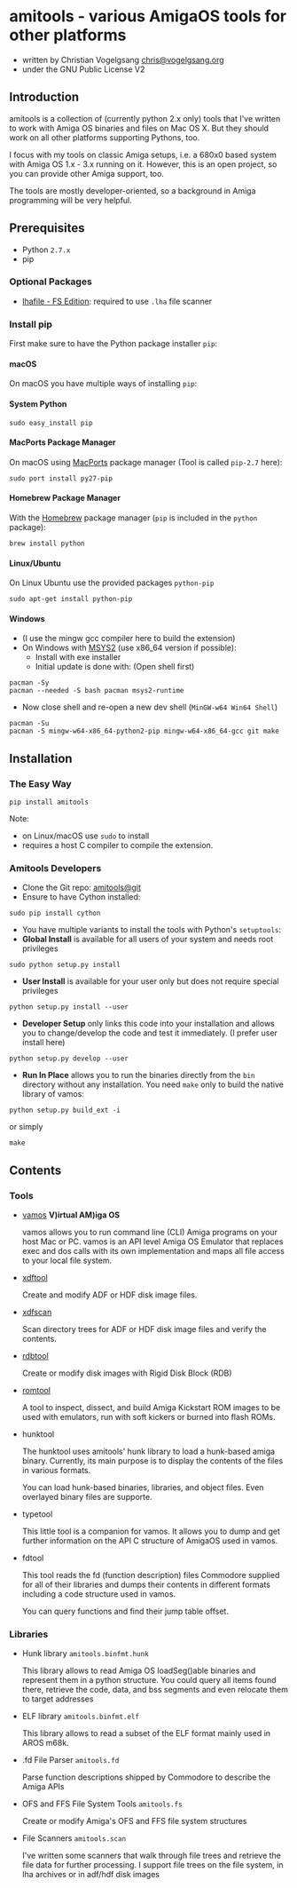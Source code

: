 # amitools - various AmigaOS tools for other platforms

 - written by Christian Vogelgsang <chris@vogelgsang.org>
 - under the GNU Public License V2

## Introduction

amitools is a collection of (currently python 2.x only) tools that I've
written to work with Amiga OS binaries and files on Mac OS X. But they
should work on all other platforms supporting Pythons, too.

I focus with my tools on classic Amiga setups, i.e. a 680x0 based system with
Amiga OS 1.x - 3.x running on it. However, this is an open project, so you can
provide other Amiga support, too.

The tools are mostly developer-oriented, so a background in Amiga programming
will be very helpful.

## Prerequisites

 - Python ```2.7.x```
 - pip

### Optional Packages

 - [lhafile - FS Edition][1]: required to use ```.lha``` file scanner

### Install pip

First make sure to have the Python package installer ```pip```:

#### macOS

On macOS you have multiple ways of installing ```pip```:

#### System Python

```
sudo easy_install pip
```

#### MacPorts Package Manager

On macOS using [MacPorts][2] package manager (Tool is called ```pip-2.7``` here):
```
sudo port install py27-pip
```

#### Homebrew Package Manager

With the [Homebrew][3] package manager (```pip``` is included in the ```python``` package):
```
brew install python
```

#### Linux/Ubuntu

On Linux Ubuntu use the provided packages ```python-pip```
```
sudo apt-get install python-pip
```

#### Windows

 - (I use the mingw gcc compiler here to build the extension)
 - On Windows with [MSYS2][4] (use x86_64 version if possible):
   - Install with exe installer
   - Initial update is done with: (Open shell first)
```
pacman -Sy
pacman --needed -S bash pacman msys2-runtime
```
   - Now close shell and re-open a new dev shell (```MinGW-w64 Win64 Shell```)
```
pacman -Su
pacman -S mingw-w64-x86_64-python2-pip mingw-w64-x86_64-gcc git make
```

[1]: https://github.com/FrodeSolheim/lhafile
[2]: https://www.macports.org
[3]: https://brew.sh
[4]: https://github.com/msys2/msys2/wiki

## Installation

### The Easy Way

```
pip install amitools
```

Note:
 - on Linux/macOS use ``sudo`` to install
 - requires a host C compiler to compile the extension.

### Amitools Developers

 - Clone the Git repo: [amitools@git](https://github.com/cnvogelg/amitools)
 - Ensure to have Cython installed:
```
sudo pip install cython
```

 - You have multiple variants to install the tools with Python's `setuptools`:
 - **Global Install** is available for all users of your system and needs root privileges
```
sudo python setup.py install
```
 - **User Install** is available for your user only but does not require special privileges
```
python setup.py install --user
```
 - **Developer Setup** only links this code into your installation and allows
   you to change/develop the code and test it immediately. (I prefer user install here)
```
python setup.py develop --user
```
 - **Run In Place** allows you to run the binaries directly from the `bin` directory
   without any installation. You need `make` only to build the native library
   of vamos:
```
python setup.py build_ext -i
```
or simply
```
make
```

## Contents

### Tools

  - [vamos](doc/vamos.md) **V)irtual AM)iga OS**

    vamos allows you to run command line (CLI) Amiga programs on your host
    Mac or PC. vamos is an API level Amiga OS Emulator that replaces exec
    and dos calls with its own implementation and maps all file access to
    your local file system.

  - [xdftool](doc/xdftool.txt)

    Create and modify ADF or HDF disk image files.

  - [xdfscan](doc/xdfscan.txt)

    Scan directory trees for ADF or HDF disk image files and verify the contents.

  - [rdbtool](doc/rdbtool.txt)

    Create or modify disk images with Rigid Disk Block (RDB)

  - [romtool](doc/romtool.md)

    A tool to inspect, dissect, and build Amiga Kickstart ROM images to be
    used with emulators, run with soft kickers or burned into flash ROMs.

  - hunktool

    The hunktool uses amitools' hunk library to load a hunk-based amiga
    binary. Currently, its main purpose is to display the contents of the
    files in various formats.

    You can load hunk-based binaries, libraries, and object files. Even
    overlayed binary files are supporte.

  - typetool

    This little tool is a companion for vamos. It allows you to dump and get
    further information on the API C structure of AmigaOS used in vamos.

  - fdtool

    This tool reads the fd (function description) files Commodore supplied for
    all of their libraries and dumps their contents in different formats
    including a code structure used in vamos.

    You can query functions and find their jump table offset.


### Libraries

  - Hunk library ```amitools.binfmt.hunk```

    This library allows to read Amiga OS loadSeg()able binaries and represent
    them in a python structure. You could query all items found there,
    retrieve the code, data, and bss segments and even relocate them to target
    addresses

  - ELF library ```amitools.binfmt.elf```

    This library allows to read a subset of the ELF format mainly used in
    AROS m68k.

  - .fd File Parser ```amitools.fd```

    Parse function descriptions shipped by Commodore to describe the Amiga APIs

  - OFS and FFS File System Tools ```amitools.fs```

    Create or modify Amiga's OFS and FFS file system structures

  - File Scanners ```amitools.scan```

    I've written some scanners that walk through file trees and retrieve the
    file data for further processing. I support file trees on the file system,
    in lha archives or in adf/hdf disk images


